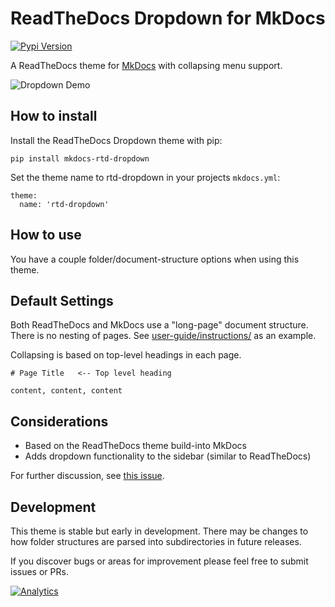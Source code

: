 ReadTheDocs Dropdown for MkDocs
=======================
[![Pypi Version][pypi-image]][pypi-link]

  [pypi-image]: http://img.shields.io/pypi/v/mkdocs-rtd-dropdown.svg
  [pypi-link]: https://pypi.python.org/pypi/mkdocs-rtd-dropdown

A ReadTheDocs theme for [MkDocs](http://www.mkdocs.org/) with collapsing menu support.

![Dropdown Demo](docs/img/example.png)


How to install
----------

Install the ReadTheDocs Dropdown theme with pip:

```
pip install mkdocs-rtd-dropdown
```

Set the theme name to rtd-dropdown in your projects `mkdocs.yml`:

```
theme:
  name: 'rtd-dropdown'
```


How to use
----------

You have a couple folder/document-structure options when using this theme.

## Default Settings

Both ReadTheDocs and MkDocs use a "long-page" document structure. There is no nesting of pages. See [user-guide/instructions/](http://readthedocs.sheets.ch/user-guide/instructions/) as an example.

Collapsing is based on top-level headings in each page.

```
# Page Title   <-- Top level heading

content, content, content
```





Considerations
--------------

* Based on the ReadTheDocs theme build-into MkDocs
* Adds dropdown functionality to the sidebar (similar to ReadTheDocs)

For further discussion, see [this issue](https://github.com/mkdocs/mkdocs/issues/588#issuecomment-341931422).



Development
-----------

This theme is stable but early in development. There may be changes to how folder structures
are parsed into subdirectories in future releases.

If you discover bugs or areas for improvement please feel free to submit issues or PRs.

<!-- Basic hit-counter, helps me decide which projects to dedicate time -->
[![Analytics](https://cjs-beacon.appspot.com/UA-10006093-3/github/cjsheets/mkdocs-rtd-dropdown?pixel)](https://github.com/cjsheets/mkdocs-rtd-dropdown)